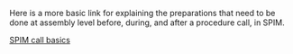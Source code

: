 Here is a more basic link for explaining the preparations that need to be done 
at assembly level before, during, and after a procedure call, in SPIM.

<a href="ftp://www.cs.uregina.ca/pub/class/201/SPIM-Procedures/lecture.html">SPIM call basics</a>
